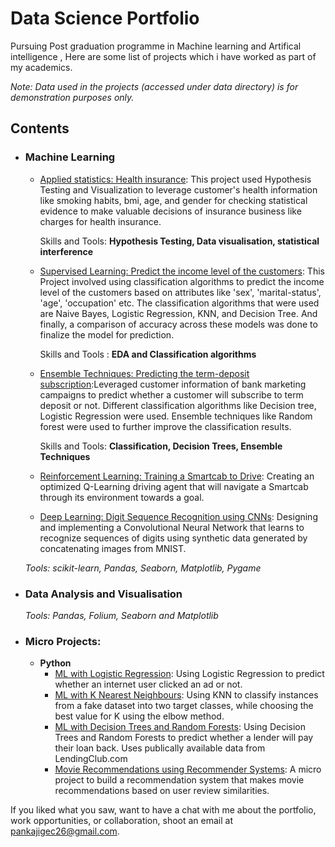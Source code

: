# Data Science Portfolio
Pursuing Post graduation programme in Machine learning and Artifical intelligence , Here are some list of projects which i have worked as part of my academics.

_Note: Data used in the projects (accessed under data directory) is for demonstration purposes only._

## Contents

- ### Machine Learning

	- [Applied statistics: Health insurance](https://github.com/pankajigec26/machine_learning_projects/blob/master/Health%20insurance/Applied_statistics_techniques.ipynb): This project used Hypothesis Testing and Visualization to leverage customer's health information like smoking habits, bmi, age, and gender for checking statistical evidence to make valuable decisions of insurance business like charges for health insurance.
	  
	  Skills and Tools: **Hypothesis Testing, Data visualisation, statistical interference**

	- [Supervised Learning: Predict the income level of the customers](https://github.com/pankajigec26/machine_learning_projects/blob/master/Predict%20the%20income%20level/Supervised_learning_project.ipynb): This Project involved using classification algorithms to predict the income level of the customers based on attributes like 'sex', 'marital-status', 'age', 'occupation' etc. The classification algorithms that were used are Naive Bayes, Logistic Regression, KNN, and Decision Tree. And finally, a comparison of accuracy across these models was done to finalize the model for prediction.

      Skills and Tools : **EDA and Classification algorithms**
	
	- [Ensemble Techniques: Predicting the term-deposit subscription](https://github.com/pankajigec26/machine_learning_projects/blob/master/Predicting%20the%20term-deposit%20subscription/Applying_Ensemble_techniques.ipynb):Leveraged customer information of bank marketing campaigns to predict whether a customer will subscribe to term deposit or not. Different classification algorithms like Decision tree, Logistic Regression were used. Ensemble techniques like Random forest were used to further improve the classification results.
	
      Skills and Tools:  **Classification, Decision Trees, Ensemble Techniques**
	
	- [Reinforcement Learning: Training a Smartcab to Drive](https://github.com/sajal2692/Training-a-Smartcab-to-Drive): Creating an optimized Q-Learning driving agent that will navigate a Smartcab through its environment towards a goal.
	- [Deep Learning: Digit Sequence Recognition using CNNs](https://github.com/sajal2692/data-science-portfolio/blob/master/digit_recognition-mnist-sequence.ipynb):  Designing and implementing a Convolutional Neural Network that learns to recognize sequences of digits using synthetic data generated by concatenating images from MNIST.

	_Tools: scikit-learn, Pandas, Seaborn, Matplotlib, Pygame_ 

- ### Data Analysis and Visualisation
	_Tools: Pandas, Folium, Seaborn and Matplotlib_

	
- ### Micro Projects: 

	- __Python__
		- [ML with Logistic Regression](https://github.com/sajal2692/data-science-portfolio/blob/master/ML%20Micro%20Projects/Machine%20Learning%20with%20Logistic%20Regression.ipynb): Using Logistic Regression to predict whether an internet user clicked an ad or not.
		- [ML with K Nearest Neighbours](https://github.com/sajal2692/data-science-portfolio/blob/master/ML%20Micro%20Projects/ML%20with%20K%20Nearest%20Neighbors.ipynb): Using KNN to classify instances from a fake dataset into two target classes, while choosing the best value for K using the elbow method.
		- [ML with Decision Trees and Random Forests](https://github.com/sajal2692/data-science-portfolio/blob/master/ML%20Micro%20Projects/Machine%20Learning%20with%20Decision%20Trees%20and%20Random%20Forests.ipynb): Using Decision Trees and Random Forests to predict whether a lender will pay their loan back. Uses publically available data from LendingClub.com
		- [Movie Recommendations using Recommender Systems](https://github.com/sajal2692/data-science-portfolio/blob/master/ML%20Micro%20Projects/Recommender%20Systems%20with%20Python.ipynb): A micro project to build a recommendation system that makes movie recommendations based on user review similarities. 


If you liked what you saw, want to have a chat with me about the portfolio, work opportunities, or collaboration, shoot an email at pankajigec26@gmail.com. 
